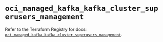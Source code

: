 # `oci_managed_kafka_kafka_cluster_superusers_management`

Refer to the Terraform Registry for docs: [`oci_managed_kafka_kafka_cluster_superusers_management`](https://registry.terraform.io/providers/hashicorp/oci/7.19.0/docs/resources/managed_kafka_kafka_cluster_superusers_management).
